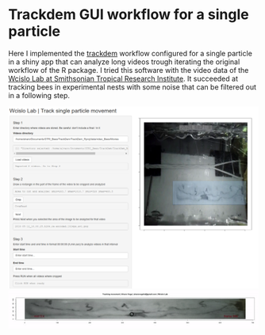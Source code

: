 # Trackdem GUI workflow for a single particle

Here I implemented the [trackdem](https://github.com/marjoleinbruijning/trackdem) workflow configured for a single particle in a shiny app that can analyze long videos trough iterating the original workflow of the R package. I tried this software with the video data of the [Wcislo Lab at Smithsonian Tropical Research Institute](https://stri.si.edu/scientist/william-wcislo). It succeeded at tracking bees in experimental nests with some noise that can be filtered out in a following step.

<p align="center">
<img src="images/trackBees_screenshot.png" width="600">
<img src="images/trackBees_animation.gif" width="600">
</p>
